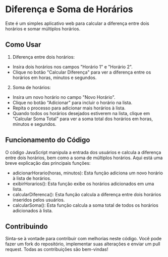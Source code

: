 # Diferença e Soma de Horários
Este é um simples aplicativo web para calcular a diferença entre dois horários e somar múltiplos horários.

## Como Usar
1) Diferença entre dois horários:
- Insira dois horários nos campos "Horário 1" e "Horário 2".
- Clique no botão "Calcular Diferença" para ver a diferença entre os horários em horas, minutos e segundos.
  
2) Soma de horários:
- Insira um novo horário no campo "Novo Horário".
- Clique no botão "Adicionar" para incluir o horário na lista.
- Repita o processo para adicionar mais horários à lista.
- Quando todos os horários desejados estiverem na lista, clique em "Calcular Soma Total" para ver a soma total dos horários em horas, minutos e segundos.

## Funcionamento do Código
O código JavaScript manipula a entrada dos usuários e calcula a diferença entre dois horários, bem como a soma de múltiplos horários. Aqui está uma breve explicação das principais funções:

- adicionarHorario(horas, minutos): Esta função adiciona um novo horário à lista de horários.
- exibirHorarios(): Esta função exibe os horários adicionados em uma lista.
- calcularDiferenca(): Esta função calcula a diferença entre dois horários inseridos pelos usuários.
- calcularSoma(): Esta função calcula a soma total de todos os horários adicionados à lista.

## Contribuindo
Sinta-se à vontade para contribuir com melhorias neste código. Você pode fazer um fork do repositório, implementar suas alterações e enviar um pull request. Todas as contribuições são bem-vindas!
